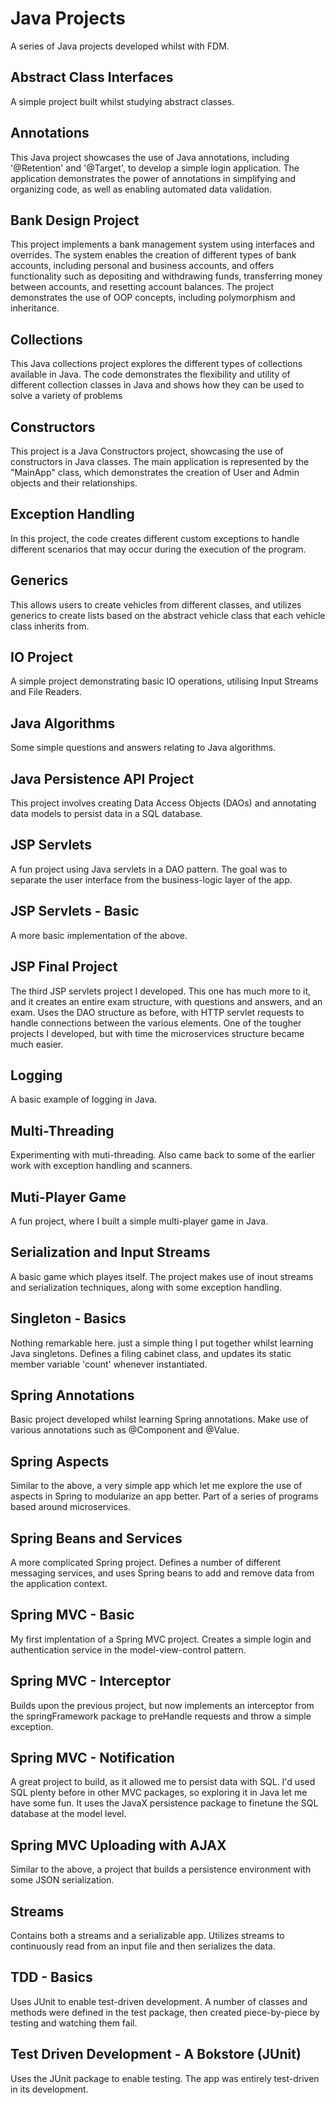 # Java Projects
A series of Java projects developed whilst with FDM. 


## Abstract Class Interfaces

A simple project built whilst studying abstract classes. 

## Annotations

This Java project showcases the use of Java annotations, including '@Retention' and '@Target', to develop a simple login application. The application demonstrates the power of annotations in simplifying and organizing code, as well as enabling automated data validation.

## Bank Design Project

This project implements a bank management system using interfaces and overrides. The system enables the creation of different types of bank accounts, including personal and business accounts, and offers functionality such as depositing and withdrawing funds, transferring money between accounts, and resetting account balances. The project demonstrates the use of OOP concepts, including polymorphism and inheritance.

## Collections

This Java collections project explores the different types of collections available in Java. The code demonstrates the flexibility and utility of different collection classes in Java and shows how they can be used to solve a variety of problems

## Constructors

This project is a Java Constructors project, showcasing the use of constructors in Java classes. The main application is represented by the "MainApp" class, which demonstrates the creation of User and Admin objects and their relationships.

## Exception Handling
In this project, the code creates different custom exceptions to handle different scenarios that may occur during the execution of the program.

## Generics
This allows users to create vehicles from different classes, and utilizes generics to create lists based on the abstract vehicle class that each vehicle class inherits from.

## IO Project
A simple project demonstrating basic IO operations, utilising Input Streams and File Readers.

## Java Algorithms
Some simple questions and answers relating to Java algorithms. 

## Java Persistence API Project
This project involves creating Data Access Objects (DAOs) and annotating data models to persist data in a SQL database.

## JSP Servlets
A fun project using Java servlets in a DAO pattern. The goal was to separate the user interface from the business-logic layer of the app.

## JSP Servlets - Basic
A more basic implementation of the above.

## JSP Final Project
The third JSP servlets project I developed. This one has much more to it, and it creates an entire exam structure, with questions and answers, and an exam. Uses the DAO structure as before, with HTTP servlet requests to handle connections between the various elements. One of the tougher projects I developed, but with time the microservices structure became much easier.

## Logging
A basic example of logging in Java.

## Multi-Threading
Experimenting with muti-threading. Also came back to some of the earlier work with exception handling and scanners.

## Muti-Player Game
A fun project, where I built a simple multi-player game in Java.

## Serialization and Input Streams
A basic game which playes itself. The project makes use of inout streams and serialization techniques, along with some exception handling.

## Singleton - Basics
Nothing remarkable here. just a simple thing I put together whilst learning Java singletons. Defines a filing cabinet class, and updates its static member variable 'count' whenever instantiated.

## Spring Annotations
Basic project developed whilst learning Spring annotations. Make use of various annotations such as @Component and @Value.

## Spring Aspects
Similar to the above, a very simple app which let me explore the use of aspects in Spring to modularize an app better. Part of a series of programs based around microservices.

## Spring Beans and Services
A more complicated Spring project. Defines a number of different messaging services, and uses Spring beans to add and remove data from the application context.

## Spring MVC - Basic
My first implentation of a Spring MVC project. Creates a simple login and authentication service in the model-view-control pattern. 

## Spring MVC - Interceptor
Builds upon the previous project, but now implements an interceptor from the springFramework package to preHandle requests and throw a simple exception.

## Spring MVC - Notification
A great project to build, as it allowed me to persist data with SQL. I'd used SQL plenty before in other MVC packages, so exploring it in Java let me have some fun. It uses the JavaX persistence package to finetune the SQL database at the model level.

## Spring MVC Uploading with AJAX
Similar to the above, a project that builds a persistence environment with some JSON serialization.

## Streams
Contains both a streams and a serializable app. Utilizes streams to continuously read from an input file and then serializes the data.

## TDD - Basics
Uses JUnit to enable test-driven development. A number of classes and methods were defined in the test package, then created piece-by-piece by testing and watching them fail.

## Test Driven Development - A Bokstore (JUnit)
Uses the JUnit package to enable testing. The app was entirely test-driven in its development. 
